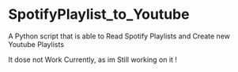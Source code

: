 # SpotifyPlaylist_to_Youtube
A Python script that is able to Read Spotify Playlists and Create new Youtube Playlists


It dose not Work Currently, as im Still working on it ! 
